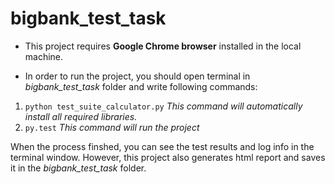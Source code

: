 # bigbank_test_task

* This project requires **Google Chrome browser** installed in the local machine.

* In order to run the project, you should open terminal in *bigbank_test_task* folder and write following commands:

1. `python test_suite_calculator.py` *This command will automatically install all required libraries.* 
2. `py.test` *This command will run the project*

When the process finshed, you can see the test results and log info in the terminal window. However, this project also generates html report and saves it in the *bigbank_test_task* folder. 
